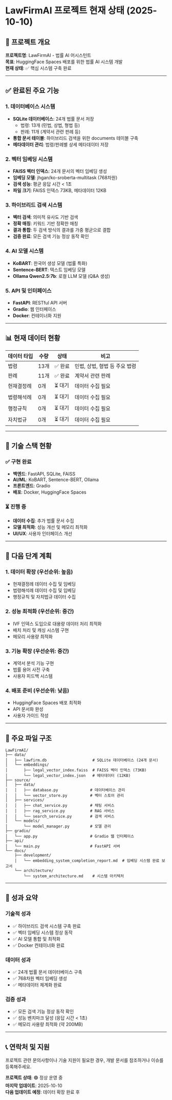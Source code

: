 # LawFirmAI 프로젝트 현재 상태 (2025-10-10)

## 🎯 프로젝트 개요

**프로젝트명**: LawFirmAI - 법률 AI 어시스턴트  
**목표**: HuggingFace Spaces 배포를 위한 법률 AI 시스템 개발  
**현재 상태**: ✅ 핵심 시스템 구축 완료

---

## ✅ 완료된 주요 기능

### 1. 데이터베이스 시스템
- **SQLite 데이터베이스**: 24개 법률 문서 저장
  - 법령: 13개 (민법, 상법, 형법 등)
  - 판례: 11개 (계약서 관련 판례 등)
- **통합 문서 테이블**: 하이브리드 검색을 위한 documents 테이블 구축
- **메타데이터 관리**: 법령/판례별 상세 메타데이터 저장

### 2. 벡터 임베딩 시스템
- **FAISS 벡터 인덱스**: 24개 문서의 벡터 임베딩 생성
- **임베딩 모델**: jhgan/ko-sroberta-multitask (768차원)
- **검색 성능**: 평균 응답 시간 < 1초
- **파일 크기**: FAISS 인덱스 73KB, 메타데이터 12KB

### 3. 하이브리드 검색 시스템
- **벡터 검색**: 의미적 유사도 기반 검색
- **정확 매칭**: 키워드 기반 정확한 매칭
- **결과 통합**: 두 검색 방식의 결과를 가중 평균으로 결합
- **검증 완료**: 모든 검색 기능 정상 동작 확인

### 4. AI 모델 시스템
- **KoBART**: 한국어 생성 모델 (법률 특화)
- **Sentence-BERT**: 텍스트 임베딩 모델
- **Ollama Qwen2.5:7b**: 로컬 LLM 모델 (Q&A 생성)

### 5. API 및 인터페이스
- **FastAPI**: RESTful API 서버
- **Gradio**: 웹 인터페이스
- **Docker**: 컨테이너화 지원

---

## 📊 현재 데이터 현황

| 데이터 타입 | 수량 | 상태 | 비고 |
|------------|------|------|------|
| 법령 | 13개 | ✅ 완료 | 민법, 상법, 형법 등 주요 법령 |
| 판례 | 11개 | ✅ 완료 | 계약서 관련 판례 |
| 헌재결정례 | 0개 | ⏳ 대기 | 데이터 수집 필요 |
| 법령해석례 | 0개 | ⏳ 대기 | 데이터 수집 필요 |
| 행정규칙 | 0개 | ⏳ 대기 | 데이터 수집 필요 |
| 자치법규 | 0개 | ⏳ 대기 | 데이터 수집 필요 |

---

## 🔧 기술 스택 현황

### ✅ 구현 완료
- **백엔드**: FastAPI, SQLite, FAISS
- **AI/ML**: KoBART, Sentence-BERT, Ollama
- **프론트엔드**: Gradio
- **배포**: Docker, HuggingFace Spaces

### ⏳ 진행 중
- **데이터 수집**: 추가 법률 문서 수집
- **모델 최적화**: 성능 개선 및 메모리 최적화
- **UI/UX**: 사용자 인터페이스 개선

---

## 🚀 다음 단계 계획

### 1. 데이터 확장 (우선순위: 높음)
- 헌재결정례 데이터 수집 및 임베딩
- 법령해석례 데이터 수집 및 임베딩
- 행정규칙 및 자치법규 데이터 수집

### 2. 성능 최적화 (우선순위: 중간)
- IVF 인덱스 도입으로 대용량 데이터 처리 최적화
- 배치 처리 및 캐싱 시스템 구현
- 메모리 사용량 최적화

### 3. 기능 확장 (우선순위: 중간)
- 계약서 분석 기능 구현
- 법률 용어 사전 구축
- 사용자 피드백 시스템

### 4. 배포 준비 (우선순위: 낮음)
- HuggingFace Spaces 배포 최적화
- API 문서화 완성
- 사용자 가이드 작성

---

## 📁 주요 파일 구조

```
LawFirmAI/
├── data/
│   ├── lawfirm.db                    # SQLite 데이터베이스 (24개 문서)
│   └── embeddings/
│       ├── legal_vector_index.faiss  # FAISS 벡터 인덱스 (73KB)
│       └── legal_vector_index.json   # 메타데이터 (12KB)
├── source/
│   ├── data/
│   │   ├── database.py              # 데이터베이스 관리
│   │   └── vector_store.py          # 벡터 스토어 관리
│   ├── services/
│   │   ├── chat_service.py          # 채팅 서비스
│   │   ├── rag_service.py           # RAG 서비스
│   │   └── search_service.py        # 검색 서비스
│   └── models/
│       └── model_manager.py         # 모델 관리
├── gradio/
│   └── app.py                       # Gradio 웹 인터페이스
├── api/
│   └── main.py                      # FastAPI 서버
└── docs/
    ├── development/
    │   └── embedding_system_completion_report.md  # 임베딩 시스템 완료 보고서
    └── architecture/
        └── system_architecture.md    # 시스템 아키텍처
```

---

## 🎉 성과 요약

### 기술적 성과
- ✅ 하이브리드 검색 시스템 구축 완료
- ✅ 벡터 임베딩 시스템 정상 동작
- ✅ AI 모델 통합 및 최적화
- ✅ Docker 컨테이너화 완료

### 데이터 성과
- ✅ 24개 법률 문서 데이터베이스 구축
- ✅ 768차원 벡터 임베딩 생성
- ✅ 메타데이터 체계화 완료

### 검증 성과
- ✅ 모든 검색 기능 정상 동작 확인
- ✅ 성능 벤치마크 달성 (응답 시간 < 1초)
- ✅ 메모리 사용량 최적화 (약 200MB)

---

## 📞 연락처 및 지원

프로젝트 관련 문의사항이나 기술 지원이 필요한 경우, 개발 문서를 참조하거나 이슈를 등록해주세요.

**프로젝트 상태**: 🟢 정상 운영 중  
**마지막 업데이트**: 2025-10-10  
**다음 업데이트 예정**: 데이터 확장 완료 후
